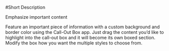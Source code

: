 #Short Description

Emphasize important content 

Feature an important piece of information with a custom background and border color using the Call-Out Box app. Just drag the content you’d like to highlight into the call-out box and it will become its own boxed section. Modify the box how you want the multiple styles to choose from. 